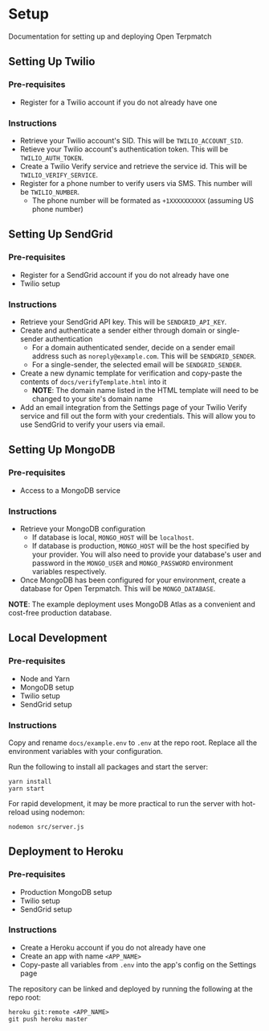 # Setup

Documentation for setting up and deploying Open Terpmatch


## Setting Up Twilio

### Pre-requisites
  - Register for a Twilio account if you do not already have one

### Instructions
  - Retrieve your Twilio account's SID. This will be `TWILIO_ACCOUNT_SID`.
  - Retieve your Twilio account's authentication token. This will be `TWILIO_AUTH_TOKEN`.
  - Create a Twilio Verify service and retrieve the service id. This will be `TWILIO_VERIFY_SERVICE`.
  - Register for a phone number to verify users via SMS. This number will be `TWILIO_NUMBER`.
    - The phone number will be formated as `+1XXXXXXXXXX` (assuming US phone number)


## Setting Up SendGrid

### Pre-requisites
  - Register for a SendGrid account if you do not already have one
  - Twilio setup

### Instructions
  - Retrieve your SendGrid API key. This will be `SENDGRID_API_KEY`.
  - Create and authenticate a sender either through domain or single-sender authentication
    - For a domain authenticated sender, decide on a sender email address such as `noreply@example.com`. This will be `SENDGRID_SENDER`.
    - For a single-sender, the selected email will be `SENDGRID_SENDER`.
  - Create a new dynamic template for verification and copy-paste the contents of `docs/verifyTemplate.html` into it
    - **NOTE**: The domain name listed in the HTML template will need to be changed to your site's domain name
  - Add an email integration from the Settings page of your Twilio Verify service and fill out the form with your credentials. This will allow
    you to use SendGrid to verify your users via email.


## Setting Up MongoDB

### Pre-requisites
  - Access to a MongoDB service

### Instructions
  - Retrieve your MongoDB configuration
    - If database is local, `MONGO_HOST` will be `localhost`.
    - If database is production, `MONGO_HOST` will be the host specified by your provider. You will also need to
      provide your database's user and password in the `MONGO_USER` and `MONGO_PASSWORD` environment variables respectively.
  - Once MongoDB has been configured for your environment, create a database for Open Terpmatch. This will be `MONGO_DATABASE`.

**NOTE**: The example deployment uses MongoDB Atlas as a convenient and cost-free production database.

## Local Development

### Pre-requisites
  - Node and Yarn
  - MongoDB setup
  - Twilio setup
  - SendGrid setup

### Instructions
Copy and rename `docs/example.env` to `.env` at the repo root.
Replace all the environment variables with your configuration.

Run the following to install all packages and start the server:

    yarn install
    yarn start

For rapid development, it may be more practical to run the server with hot-reload using nodemon:

    nodemon src/server.js

## Deployment to Heroku

### Pre-requisites
  - Production MongoDB setup
  - Twilio setup
  - SendGrid setup

### Instructions
  - Create a Heroku account if you do not already have one
  - Create an app with name `<APP_NAME>`
  - Copy-paste all variables from `.env` into the app's config on the Settings page

The repository can be linked and deployed by running the following at the repo root:

    heroku git:remote <APP_NAME>
    git push heroku master